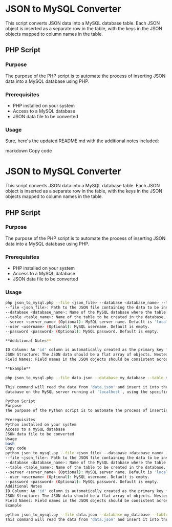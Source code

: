# JSON to MySQL Converter

This script converts JSON data into a MySQL database table. Each JSON object is inserted as a separate row in the table, with the keys in the JSON objects mapped to column names in the table.

## PHP Script

### Purpose

The purpose of the PHP script is to automate the process of inserting JSON data into a MySQL database using PHP.

### Prerequisites

- PHP installed on your system
- Access to a MySQL database
- JSON data file to be converted

### Usage


Sure, here's the updated README.md with the additional notes included:

markdown
Copy code
# JSON to MySQL Converter

This script converts JSON data into a MySQL database table. Each JSON object is inserted as a separate row in the table, with the keys in the JSON objects mapped to column names in the table.

## PHP Script

### Purpose

The purpose of the PHP script is to automate the process of inserting JSON data into a MySQL database using PHP.

### Prerequisites

- PHP installed on your system
- Access to a MySQL database
- JSON data file to be converted

### Usage

```bash
php json_to_mysql.php --file <json_file> --database <database_name> --table <table_name> [--server <server_name>] [--user <username>] [--password <password>]
--file <json_file>: Path to the JSON file containing the data to be inserted.
--database <database_name>: Name of the MySQL database where the table will be created and data will be inserted.
--table <table_name>: Name of the table to be created in the database.
--server <server_name> (Optional): MySQL server name. Default is 'localhost'.
--user <username> (Optional): MySQL username. Default is empty.
--password <password> (Optional): MySQL password. Default is empty.

**Additional Notes**

ID Column: An 'id' column is automatically created as the primary key for the table.
JSON Structure: The JSON data should be a flat array of objects. Nested JSON structures are not supported.
Field Names: Field names in the JSON objects should be consistent across all objects. Each field will become a column in the MySQL table.

**Example**

php json_to_mysql.php --file data.json --database my_database --table my_table --server localhost --user my_username --password my_password

This command will read the data from 'data.json' and insert it into the 'my_table' table in the 'my_database'
database on the MySQL server running at 'localhost', using the specified username and password.

Python Script
Purpose
The purpose of the Python script is to automate the process of inserting JSON data into a MySQL database using Python.

Prerequisites
Python installed on your system
Access to a MySQL database
JSON data file to be converted
Usage
bash
Copy code
python json_to_mysql.py --file <json_file> --database <database_name> --table <table_name> [--server <server_name>] [--user <username>] [--password <password>]
--file <json_file>: Path to the JSON file containing the data to be inserted.
--database <database_name>: Name of the MySQL database where the table will be created and data will be inserted.
--table <table_name>: Name of the table to be created in the database.
--server <server_name> (Optional): MySQL server name. Default is 'localhost'.
--user <username> (Optional): MySQL username. Default is empty.
--password <password> (Optional): MySQL password. Default is empty.
Additional Notes
ID Column: An 'id' column is automatically created as the primary key for the table.
JSON Structure: The JSON data should be a flat array of objects. Nested JSON structures are not supported.
Field Names: Field names in the JSON objects should be consistent across all objects. Each field will become a column in the MySQL table.
Example

python json_to_mysql.py --file data.json --database my_database --table my_table --server localhost --user my_username --password my_password
This command will read the data from 'data.json' and insert it into the 'my_table' table in the 'my_database' database on the MySQL server running at 'localhost', using the specified username and password.
